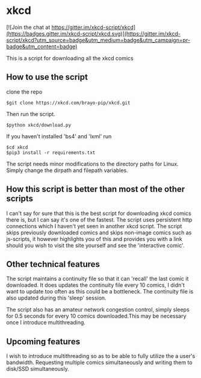 # xkcd

[![Join the chat at https://gitter.im/xkcd-script/xkcd](https://badges.gitter.im/xkcd-script/xkcd.svg)](https://gitter.im/xkcd-script/xkcd?utm_source=badge&utm_medium=badge&utm_campaign=pr-badge&utm_content=badge)

This is a script for downloading all the xkcd comics

## How to use the script
clone the repo
```console 
$git clone https://xkcd.com/brayo-pip/xkcd.git
```
Then run the script.
```console
$python xkcd/download.py
```
If you haven't installed 'bs4' and 'lxml' run
```console
$cd xkcd
$pip3 install -r requirements.txt
```
The script needs minor modifications to the directory paths for Linux.
Simply change the dirpath and filepath variables.

## How this script is better than most of the other scripts
I can't say for sure that this is the best script for downloading xkcd comics there is,
but I can say it's one of the fastest. The script uses persistent http connections which I haven't yet seen in another xkcd script.
The script skips previously downloaded comics and skips non-image comics such as js-scripts, it however highlights you of this and provides you with a link should you wish to visit the site yourself and see the 'interactive comic'.

## Other technical features
The script maintains a continuity file so that it can 'recall' the last comic it downloaded.
It does updates the continuity file every 10 comics, I didn't want to update too often as this could be a bottleneck.
The continuity file is also updated during this 'sleep' session.

The script also has an amateur network congestion control, simply sleeps for 0.5 seconds for every 10 comics downloaded.This may be necessary once I introduce multithreading.

## Upcoming features
I wish to introduce multithreading so as to be able to fully utilize the a user's bandwidth. Requesting multiple comics simultaneously and writing them to disk/SSD simultaneously.
